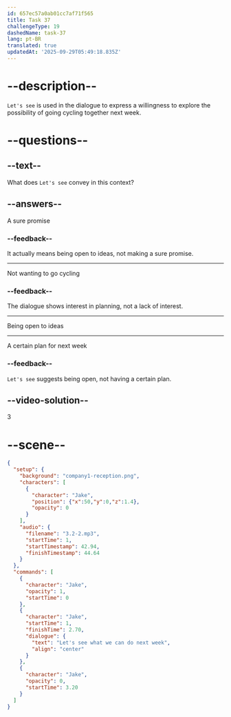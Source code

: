 ```yaml
---
id: 657ec57a0ab01cc7af71f565
title: Task 37
challengeType: 19
dashedName: task-37
lang: pt-BR
translated: true
updatedAt: '2025-09-29T05:49:18.835Z'
---
```


<!-- (Audio) Jake: Let's see what we can do next week. -->

# --description--

`Let's see` is used in the dialogue to express a willingness to explore the possibility of going cycling together next week.

# --questions--

## --text--

What does `Let's see` convey in this context?

## --answers--

A sure promise

### --feedback--

It actually means being open to ideas, not making a sure promise.

---

Not wanting to go cycling

### --feedback--

The dialogue shows interest in planning, not a lack of interest.

---

Being open to ideas

---

A certain plan for next week

### --feedback--

`Let's see` suggests being open, not having a certain plan.

## --video-solution--

3

# --scene--

```json
{
  "setup": {
    "background": "company1-reception.png",
    "characters": [
      {
        "character": "Jake",
        "position": {"x":50,"y":0,"z":1.4},
        "opacity": 0
      }
    ],
    "audio": {
      "filename": "3.2-2.mp3",
      "startTime": 1,
      "startTimestamp": 42.94,
      "finishTimestamp": 44.64
    }
  },
  "commands": [
    {
      "character": "Jake",
      "opacity": 1,
      "startTime": 0
    },
    {
      "character": "Jake",
      "startTime": 1,
      "finishTime": 2.70,
      "dialogue": {
        "text": "Let's see what we can do next week",
        "align": "center"
      }
    },
    {
      "character": "Jake",
      "opacity": 0,
      "startTime": 3.20
    }
  ]
}
```
